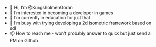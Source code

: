 - 👋 Hi, I’m @KungsholmenGoran
- 👀 I’m interested in becoming a developer in games
- 🌱 I’m currently in education for just that
- 💞️ I’m busy with trying developing a 2d isometric framework based on sdl
- 📫 How to reach me - won't probably answer to quick but just send a PM on Github

<!---
KungsholmenGoran/KungsholmenGoran is a ✨ special ✨ repository because its `README.md` (this file) appears on your GitHub profile.
You can click the Preview link to take a look at your changes.
--->
